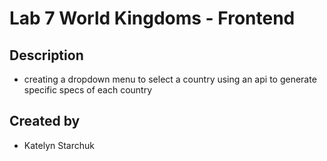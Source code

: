 # Lab 7 World Kingdoms - Frontend

## Description

- creating a dropdown menu to select a country using an api to generate specific specs of each country

## Created by

- Katelyn Starchuk
